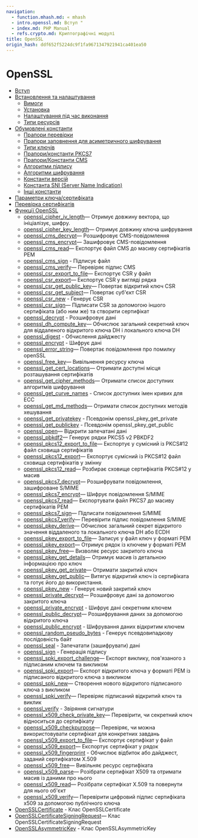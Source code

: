 ```yaml
---
navigation:
  - function.mhash.md: « mhash
  - intro.openssl.md: Вступ "
  - index.md: PHP Manual
  - refs.crypto.md: Криптографічні модулі
title: OpenSSL
origin_hash: ddf652f5224dc9f1fa9671347921941ca401ea50
---
```

# OpenSSL

-   [Вступ](intro.openssl.md)
-   [Встановлення та налаштування](openssl.setup.md)
    -   [Вимоги](openssl.requirements.md)
    -   [Установка](openssl.installation.md)
    -   [Налаштування під час виконання](openssl.configuration.md)
    -   [Типи ресурсів](openssl.resources.md)
-   [Обумовлені константи](openssl.constants.md)
    -   [Прапори перевірки](openssl.purpose-check.md)
    -   [Прапори заповнення для асиметричного шифрування](openssl.padding.md)
    -   [Типи ключів](openssl.key-types.md)
    -   [Прапори/константи PKCS7](openssl.pkcs7.flags.md)
    -   [Прапори/Константи CMS](openssl.cms.flags.md)
    -   [Алгоритми підпису](openssl.signature-algos.md)
    -   [Алгоритми шифрування](openssl.ciphers.md)
    -   [Константи версій](openssl.constversion.md)
    -   [Константа SNI (Server Name Indication)](openssl.constsni.md)
    -   [Інші константи](openssl.constants.other.md)
-   [Параметри ключа/сертифіката](openssl.certparams.md)
-   [Перевірка сертифікатів](openssl.cert.verification.md)
-   [Функції OpenSSL](ref.openssl.md)
    -   [openssl\_cipher\_iv\_length](function.openssl-cipher-iv-length.md)— Отримує довжину вектора, що ініціалізує, шифру.
    -   [openssl\_cipher\_key\_length](function.openssl-cipher-key-length.md)— Отримує довжину ключа шифрування
    -   [openssl\_cms\_decrypt](function.openssl-cms-decrypt.md)— Розшифровує CMS-повідомлення
    -   [openssl\_cms\_encrypt](function.openssl-cms-encrypt.md)— Зашифровує CMS-повідомлення
    -   [openssl\_cms\_read](function.openssl-cms-read.md)— Експортує файл CMS до масиву сертифікатів PEM
    -   [openssl\_cms\_sign](function.openssl-cms-sign.md) \- Підписує файл
    -   [openssl\_cms\_verify](function.openssl-cms-verify.md)— Перевіряє підпис CMS
    -   [openssl\_csr\_export\_to\_file](function.openssl-csr-export-to-file.md)— Експортує CSR у файл
    -   [openssl\_csr\_export](function.openssl-csr-export.md)— Експортує CSR у вигляді рядка
    -   [openssl\_csr\_get\_public\_key](function.openssl-csr-get-public-key.md)— Повертає відкритий ключ CSR
    -   [openssl\_csr\_get\_subject](function.openssl-csr-get-subject.md)— Повертає суб'єкт CSR
    -   [openssl\_csr\_new](function.openssl-csr-new.md) \- Генерує CSR
    -   [openssl\_csr\_sign](function.openssl-csr-sign.md)— Підписати CSR за допомогою іншого сертифіката (або ним же) та створити сертифікат
    -   [openssl\_decrypt](function.openssl-decrypt.md) \- Розшифровує дані
    -   [openssl\_dh\_compute\_key](function.openssl-dh-compute-key.md)— Обчислює загальний секретний ключ для віддаленого відкритого ключа DH і локального ключа DH
    -   [openssl\_digest](function.openssl-digest.md) \- Обчислення дайджесту
    -   [openssl\_encrypt](function.openssl-encrypt.md) \- Шифрує дані
    -   [openssl\_error\_string](function.openssl-error-string.md)— Повертає повідомлення про помилку openSSL
    -   [openssl\_free\_key](function.openssl-free-key.md)— Вивільнення ресурсу ключа
    -   [openssl\_get\_cert\_locations](function.openssl-get-cert-locations.md)— Отримати доступні місця розташування сертифікатів
    -   [openssl\_get\_cipher\_methods](function.openssl-get-cipher-methods.md)— Отримати список доступних алгоритмів шифрування
    -   [openssl\_get\_curve\_names](function.openssl-get-curve-names.md) \- Список доступних імен кривих для ECC
    -   [openssl\_get\_md\_methods](function.openssl-get-md-methods.md)— Отримати список доступних методів хешування
    -   [openssl\_get\_privatekey](function.openssl-get-privatekey.md) \- Псевдонім openssl\_pkey\_get\_private
    -   [openssl\_get\_publickey](function.openssl-get-publickey.md) \- Псевдонім openssl\_pkey\_get\_public
    -   [openssl\_open](function.openssl-open.md)— Відкрити запечатані дані
    -   [openssl\_pbkdf2](function.openssl-pbkdf2.md)— Генерує рядки PKCS5 v2 PBKDF2
    -   [openssl\_pkcs12\_export\_to\_file](function.openssl-pkcs12-export-to-file.md)— Експортує у сумісний із PKCS#12 файл сховища сертифікатів
    -   [openssl\_pkcs12\_export](function.openssl-pkcs12-export.md)— Експортує сумісний із PKCS#12 файл сховища сертифікатів у змінну
    -   [openssl\_pkcs12\_read](function.openssl-pkcs12-read.md)— Розбирає сховище сертифікатів PKCS#12 у масив
    -   [openssl\_pkcs7\_decrypt](function.openssl-pkcs7-decrypt.md)— Розшифрувати повідомлення, зашифроване S/MIME
    -   [openssl\_pkcs7\_encrypt](function.openssl-pkcs7-encrypt.md)— Шифрує повідомлення S/MIME
    -   [openssl\_pkcs7\_read](function.openssl-pkcs7-read.md)— Експортувати файл PKCS7 до масиву сертифікатів PEM
    -   [openssl\_pkcs7\_sign](function.openssl-pkcs7-sign.md)— Підписати повідомлення S/MIME
    -   [openssl\_pkcs7\_verify](function.openssl-pkcs7-verify.md)— Перевірити підпис повідомлення S/MIME
    -   [openssl\_pkey\_derive](function.openssl-pkey-derive.md)— Обчислює загальний секрет відкритого значення віддаленого та локального ключа DH або ECDH
    -   [openssl\_pkey\_export\_to\_file](function.openssl-pkey-export-to-file.md)— Записує у файл ключ у форматі PEM
    -   [openssl\_pkey\_export](function.openssl-pkey-export.md)— Отримує рядок із ключем у форматі PEM
    -   [openssl\_pkey\_free](function.openssl-pkey-free.md)— Визволяє ресурс закритого ключа
    -   [openssl\_pkey\_get\_details](function.openssl-pkey-get-details.md)— Отримує масив із детальною інформацією про ключ
    -   [openssl\_pkey\_get\_private](function.openssl-pkey-get-private.md)— Отримати закритий ключ
    -   [openssl\_pkey\_get\_public](function.openssl-pkey-get-public.md)— Витягує відкритий ключ із сертифіката та готує його до використання.
    -   [openssl\_pkey\_new](function.openssl-pkey-new.md) \- Генерує новий закритий ключ
    -   [openssl\_private\_decrypt](function.openssl-private-decrypt.md)— Розшифровує дані за допомогою закритого ключа
    -   [openssl\_private\_encrypt](function.openssl-private-encrypt.md) \- Шифрує дані секретним ключем
    -   [openssl\_public\_decrypt](function.openssl-public-decrypt.md)— Розшифрування даних за допомогою відкритого ключа
    -   [openssl\_public\_encrypt](function.openssl-public-encrypt.md) \- Шифрування даних відкритим ключем
    -   [openssl\_random\_pseudo\_bytes](function.openssl-random-pseudo-bytes.md) \- Генерує псевдовипадкову послідовність байт
    -   [openssl\_seal](function.openssl-seal.md) \- Запечатати (зашифрувати) дані
    -   [openssl\_sign](function.openssl-sign.md) \- Генерація підпису
    -   [openssl\_spki\_export\_challenge](function.openssl-spki-export-challenge.md)— Експорт виклику, пов'язаного з підписаним ключем та викликом
    -   [openssl\_spki\_export](function.openssl-spki-export.md)— Експорт відкритого ключа у форматі PEM із підписаного відкритого ключа з викликом
    -   [openssl\_spki\_new](function.openssl-spki-new.md)— Створення нового відкритого підписаного ключа з викликом
    -   [openssl\_spki\_verify](function.openssl-spki-verify.md)— Перевіряє підписаний відкритий ключ та виклик
    -   [openssl\_verify](function.openssl-verify.md) \- Звіряння сигнатури
    -   [openssl\_x509\_check\_private\_key](function.openssl-x509-check-private-key.md)— Перевірити, чи секретний ключ відноситься до сертифікату
    -   [openssl\_x509\_checkpurpose](function.openssl-x509-checkpurpose.md)— Перевіряє, чи можна використовувати сертифікат для конкретних завдань
    -   [openssl\_x509\_export\_to\_file](function.openssl-x509-export-to-file.md)— Експортує сертифікат у файл
    -   [openssl\_x509\_export](function.openssl-x509-export.md)— Експортує сертифікат у рядок
    -   [openssl\_x509\_fingerprint](function.openssl-x509-fingerprint.md) \- Обчислює відбиток або дайджест, заданий сертифікатом X.509
    -   [openssl\_x509\_free](function.openssl-x509-free.md)— Вивільняє ресурс сертифіката
    -   [openssl\_x509\_parse](function.openssl-x509-parse.md)— Розібрати сертифікат X509 та отримати масив із даними про нього
    -   [openssl\_x509\_read](function.openssl-x509-read.md)— Розібрати сертифікат X.509 та повернути для нього об'єкт
    -   [openssl\_x509\_verify](function.openssl-x509-verify.md)— Перевірити цифровий підпис сертифіката x509 за допомогою публічного ключа
-   [OpenSSLCertificate](class.opensslcertificate.md) \- Клас OpenSSLCertificate
-   [OpenSSLCertificateSigningRequest](class.opensslcertificatesigningrequest.md)— Клас OpenSSLCertificateSigningRequest
-   [OpenSSLAsymmetricKey](class.opensslasymmetrickey.md) \- Клас OpenSSLAsymmetricKey
